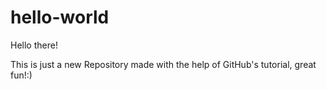 # hello-world

Hello there!

This is just a new Repository made with the help of GitHub's tutorial, great fun!:)
